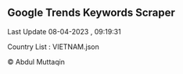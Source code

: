 

## Google Trends Keywords Scraper 
 
Last Update 08-04-2023 , 09:19:31

Country List :
VIETNAM.json



© Abdul Muttaqin 
